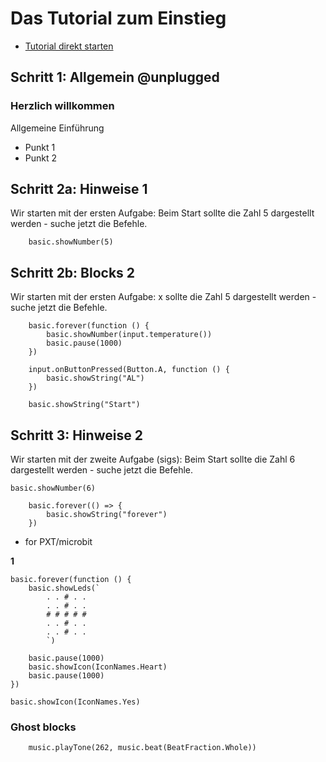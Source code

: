 <!-- /*
### @xexplicitHints true
hints gleich in der anweisung
### @xflyoutOnly true  
nur die verwendeten blöcke aber - gleich geöffnet
### @xhideIteration true
Navigation anzeigen
### @xdiffs true

*/ -->

# Das Tutorial zum Einstieg
* [Tutorial direkt starten](https://makecode.microbit.org/#tutorial:github:baa-mb/tutor03/tutorial)

## Schritt 1: Allgemein @unplugged
### Herzlich willkommen
Allgemeine Einführung
+ Punkt 1
+ Punkt 2





## Schritt 2a: Hinweise 1
Wir starten mit der ersten Aufgabe:
Beim Start sollte die Zahl 5 dargestellt werden - suche jetzt die Befehle.
```blocks
    basic.showNumber(5)
```



## Schritt 2b: Blocks 2
Wir starten mit der ersten Aufgabe:
x sollte die Zahl 5 dargestellt werden - suche jetzt die Befehle.
```blocks
    basic.forever(function () {
        basic.showNumber(input.temperature())
        basic.pause(1000)
    })

    input.onButtonPressed(Button.A, function () {
        basic.showString("AL")
    })

    basic.showString("Start")
 ```  



## Schritt 3: Hinweise 2
Wir starten mit der zweite Aufgabe (sigs):
Beim Start sollte die Zahl 6 dargestellt werden - suche jetzt die Befehle.

    basic.showNumber(6)
```blocks
    basic.forever(() => {
        basic.showString("forever")
    })
```




* for PXT/microbit
<script src="https://makecode.com/gh-pages-embed.js"></script><script>makeCodeRender("{{ site.makecode.home_url }}", "{{ site.github.owner_name }}/{{ site.github.repository_name }}");</script>

**1**
```template
basic.forever(function () {
    basic.showLeds(`
        . . # . .
        . . # . .
        # # # # #
        . . # . .
        . . # . .
        `)

    basic.pause(1000)
    basic.showIcon(IconNames.Heart)
    basic.pause(1000)
})

basic.showIcon(IconNames.Yes)

```

### Ghost blocks
```blocks
    music.playTone(262, music.beat(BeatFraction.Whole))
```
<!--
### Custom code
namespace camera {
    basic.showString("BAchinger")
} -->
